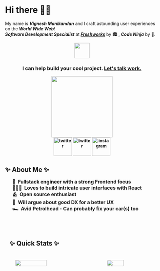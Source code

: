 <h1>Hi there 👋🏼</h1>

My name is ***Vignesh Manikandan*** and I craft astounding user experiences on the ***World Wide Web***!<br>
***_Software Development Specialist_*** at ***[Freshworks](https://www.freshworks.com)*** by 🏙 , ***Code Ninja*** by 🌌.

<div align="center">
    <img src="https://media.giphy.com/media/DgHAJrveNYC0N9oQjy/giphy.gif" width="50px">
</div>

<div align="center">
    <p>
        <h3>
            <strong>I can help build your cool project.<strong>
            <a href="mailto:vigneshm1797@gmail.com">Let's talk work.</a>
        </h3>
    </p>
</div>

<div align="center">
    <img src="https://media.giphy.com/media/htSeueZxZ2RkBPrIe1/giphy.gif" width="200px">
</div>

<div align="center">
    <a href="mailto:vigneshm1797@gmail.com" style="width: 50px; height: 50px;"><img src="https://media.giphy.com/media/GDs9d9ctyvm3KEfyFM/giphy.gif" alt="twitter" width="60px"></a>
    <a href="https://www.twitter.com/v_gn_sh" style="width: 50px; height: 50px;"><img src="https://media.giphy.com/media/j4jpTe4QhFdTrEucXL/giphy.gif" alt="twitter" width="60px"></a>
    <a href="https://www.instagram.com/the.vig" style="width: 50px; height: 50px;"><img src="https://media.giphy.com/media/Wu9Graz2W46frtHFKc/giphy.gif" alt="instagram" width="60px"></a>
</div>

<div>
    <p>
        <h2>✨ About Me ✨</h2>
    </p>
    <ul>
        <li style="list-style: none; font-size: medium;">💼&nbsp;&nbsp;Fullstack engineer with a strong Frontend focus</li>
        <li style="list-style: none; font-size: medium;">👨🏻‍💻&nbsp;&nbsp;Loves to build intricate user interfaces with React</li>
        <li style="list-style: none; font-size: medium;">🫂&nbsp;&nbsp;Open source enthusiast</li>
        <li style="list-style: none; font-size: medium;">🤝&nbsp;&nbsp;Will argue about good DX for a better UX</li>
        <li style="list-style: none; font-size: medium;">🏎️&nbsp;&nbsp;Avid Petrolhead - Can probably fix your car(s) too</li>
    </ul>
</div>

<br>

<section>
    <div style="padding: 15px; margin: 10px 0; width: 100%; height: 100%;">
        <p><h2>✨&nbsp;Quick Stats&nbsp;✨</h2></p>
        <br>
        <div style="display: flex; flex-direction: row; justify-content: space-around; align-items: center;">
            <img src="https://github-readme-stats.vercel.app/api?username=vigneshmanikandan97&count_private=true&show_icons=true&theme=highcontrast&border_radius=20&custom_title=Consolidated%20Stats" width="45%">
            <br>
            <br>
            <img src="https://github-readme-stats.vercel.app/api/top-langs/?username=vigneshmanikandan97&layout=compact" width="33%">
        </div>
    </div>
</section>

<section>
    <p><h2>✨&nbsp;Other Stats&nbsp;✨</h2></p>
    <br>
    
<!--START_SECTION:waka-->
![Code Time](http://img.shields.io/badge/Code%20Time-0%20secs-blue)

![Lines of code](https://img.shields.io/badge/From%20Hello%20World%20I%27ve%20Written-376.3%20thousand%20lines%20of%20code-blue)

**🐱 My GitHub Data** 

> 📦 17.0 kB Used in GitHub's Storage 
 > 
> 🏆 62 Contributions in the Year 2025
 > 
> 💼 Opted to Hire
 > 
> 📜 7 Public Repositories 
 > 
> 🔑 8 Private Repositories 
 > 
**I'm an Early 🐤** 

```text
🌞 Morning                118 commits         ██████░░░░░░░░░░░░░░░░░░░   25.32 % 
🌆 Daytime                205 commits         ███████████░░░░░░░░░░░░░░   43.99 % 
🌃 Evening                92 commits          █████░░░░░░░░░░░░░░░░░░░░   19.74 % 
🌙 Night                  51 commits          ███░░░░░░░░░░░░░░░░░░░░░░   10.94 % 
```
📅 **I'm Most Productive on Wednesday** 

```text
Monday                   18 commits          █░░░░░░░░░░░░░░░░░░░░░░░░   03.86 % 
Tuesday                  82 commits          ████░░░░░░░░░░░░░░░░░░░░░   17.60 % 
Wednesday                110 commits         ██████░░░░░░░░░░░░░░░░░░░   23.61 % 
Thursday                 49 commits          ███░░░░░░░░░░░░░░░░░░░░░░   10.52 % 
Friday                   107 commits         ██████░░░░░░░░░░░░░░░░░░░   22.96 % 
Saturday                 57 commits          ███░░░░░░░░░░░░░░░░░░░░░░   12.23 % 
Sunday                   43 commits          ██░░░░░░░░░░░░░░░░░░░░░░░   09.23 % 
```


📊 **This Week I Spent My Time On** 

```text
🕑︎ Time Zone: Asia/Kolkata

💬 Programming Languages: 
No Activity Tracked This Week

🐱‍💻 Projects: 
No Activity Tracked This Week
```

**I Mostly Code in JavaScript** 

```text
JavaScript               6 repos             █████████░░░░░░░░░░░░░░░░   37.50 % 
Jupyter Notebook         5 repos             ████████░░░░░░░░░░░░░░░░░   31.25 % 
Python                   4 repos             ██████░░░░░░░░░░░░░░░░░░░   25.00 % 
SCSS                     1 repo              ██░░░░░░░░░░░░░░░░░░░░░░░   06.25 % 
```




 Last Updated on 18/06/2025 18:49:09 UTC
<!--END_SECTION:waka-->
</section>

<!--
**vigneshmanikandan97/vigneshmanikandan97** is a ✨ _special_ ✨ repository because its `README.md` (this file) appears on your GitHub profile.
-->
